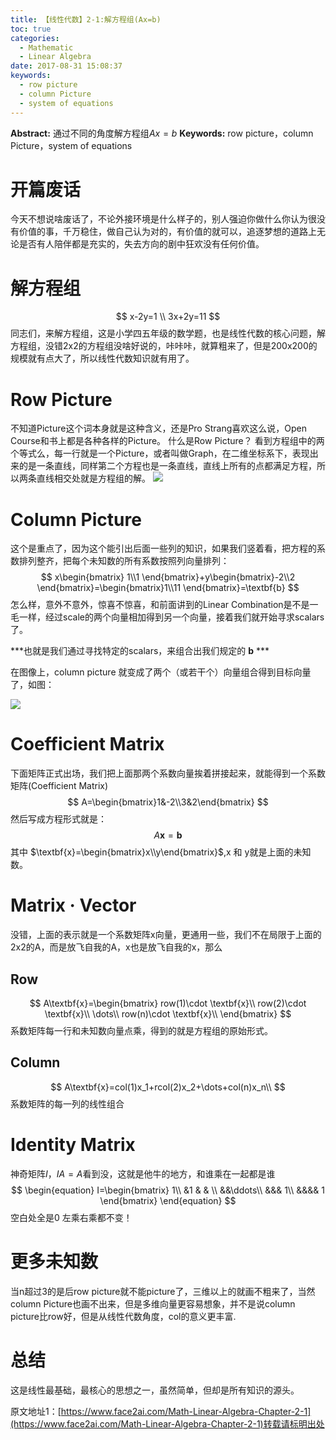 ```yaml
---
title: 【线性代数】2-1:解方程组(Ax=b)
toc: true
categories:
  - Mathematic
  - Linear Algebra
date: 2017-08-31 15:08:37
keywords:
  - row picture
  - column Picture
  - system of equations
---
```

**Abstract:** 通过不同的角度解方程组$Ax=b$
**Keywords:** row picture，column Picture，system of equations
<!--more-->



# 开篇废话
今天不想说啥废话了，不论外接环境是什么样子的，别人强迫你做什么你认为很没有价值的事，千万稳住，做自己认为对的，有价值的就可以，追逐梦想的道路上无论是否有人陪伴都是充实的，失去方向的剧中狂欢没有任何价值。
# 解方程组
$$
  x-2y=1 \\
  3x+2y=11
$$
同志们，来解方程组，这是小学四五年级的数学题，也是线性代数的核心问题，解方程组，没错2x2的方程组没啥好说的，咔咔咔，就算粗来了，但是200x200的规模就有点大了，所以线性代数知识就有用了。
# Row Picture
不知道Picture这个词本身就是这种含义，还是Pro Strang喜欢这么说，Open Course和书上都是各种各样的Picture。
什么是Row Picture？
看到方程组中的两个等式么，每一行就是一个Picture，或者叫做Graph，在二维坐标系下，表现出来的是一条直线，同样第二个方程也是一条直线，直线上所有的点都满足方程，所以两条直线相交处就是方程组的解。
![](https://tony4ai-1251394096.cos.ap-hongkong.myqcloud.com/blog_images/Math-Linear-Algebra-Chapter-2-1/row_picture.png)

# Column Picture
这个是重点了，因为这个能引出后面一些列的知识，如果我们竖着看，把方程的系数排列整齐，把每个未知数的所有系数按照列向量排列：
$$
x\begin{bmatrix} 1\\1 \end{bmatrix}+y\begin{bmatrix}-2\\2 \end{bmatrix}=\begin{bmatrix}1\\11 \end{bmatrix}=\textbf{b}
$$
怎么样，意外不意外，惊喜不惊喜，和前面讲到的Linear Combination是不是一毛一样，经过scale的两个向量相加得到另一个向量，接着我们就开始寻求scalars了。

***也就是我们通过寻找特定的scalars，来组合出我们规定的 $\textbf{b}$ ***

在图像上，column picture 就变成了两个（或若干个）向量组合得到目标向量了，如图：

![](https://tony4ai-1251394096.cos.ap-hongkong.myqcloud.com/blog_images/Math-Linear-Algebra-Chapter-2-1/column_picture.png)
# Coefficient Matrix
下面矩阵正式出场，我们把上面那两个系数向量挨着拼接起来，就能得到一个系数矩阵(Coefficient Matrix)
$$
A=\begin{bmatrix}1&-2\\3&2\end{bmatrix}
$$
然后写成方程形式就是：
$$
A\textbf{x}=\textbf{b}
$$
其中 $\textbf{x}=\begin{bmatrix}x\\y\end{bmatrix}$,x 和 y就是上面的未知数。
# Matrix · Vector
没错，上面的表示就是一个系数矩阵x向量，更通用一些，我们不在局限于上面的2x2的A，而是放飞自我的A，x也是放飞自我的x，那么
## Row
$$
A\textbf{x}=\begin{bmatrix}
row(1)\cdot \textbf{x}\\
row(2)\cdot \textbf{x}\\
\dots\\
row(n)\cdot \textbf{x}\\
\end{bmatrix}
$$
系数矩阵每一行和未知数向量点乘，得到的就是方程组的原始形式。
## Column
$$
A\textbf{x}=col(1)x_1+rcol(2)x_2+\dots+col(n)x_n\\
$$
系数矩阵的每一列的线性组合
# Identity Matrix
神奇矩阵$I$，$IA=A$看到没，这就是他牛的地方，和谁乘在一起都是谁
$$
\begin{equation}
I=\begin{bmatrix}
1\\
&1 & & \\
&&\ddots\\
&&& 1\\
&&&& 1
\end{bmatrix}
\end{equation}
$$
空白处全是0
左乘右乘都不变！
# 更多未知数
当n超过3的是后row picture就不能picture了，三维以上的就画不粗来了，当然column Picture也画不出来，但是多维向量更容易想象，并不是说column picture比row好，但是从线性代数角度，col的意义更丰富.

# 总结
这是线性最基础，最核心的思想之一，虽然简单，但却是所有知识的源头。





原文地址1：[https://www.face2ai.com/Math-Linear-Algebra-Chapter-2-1](https://www.face2ai.com/Math-Linear-Algebra-Chapter-2-1)转载请标明出处
